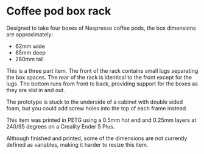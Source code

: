 # Coffee pod box rack

Designed to take four boxes of Nespresso coffee pods, the box dimensions are approximately:
- 62mm wide
- 65mm deep
- 280mm tall

This is a three part item. The front of the rack contains small lugs separating the box spaces. The rear of the rack
is identical to the front except for the lugs. The bottom runs from front to back, providing support for the boxes as 
they are slid in and out.

The prototype is stuck to the underside of a cabinet with double sided foam, but you could add screw holes into the top 
of each frame instead.

This item was printed in PETG using a 0.5mm hot end and 0.25mm layers at 240/95 degrees on a Creality Ender 5 Plus. 

Although finished and printed, some of the dimensions are not currently defined as variables, making it harder to resize
this item.  